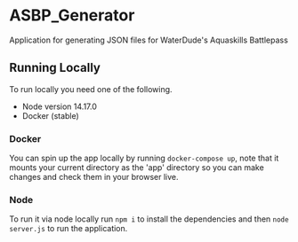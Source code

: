 # ASBP_Generator
Application for generating JSON files for WaterDude's Aquaskills Battlepass

## Running Locally
To run locally you need one of the following.
- Node version 14.17.0
- Docker (stable)

### Docker
You can spin up the app locally by running `docker-compose up`, note that it mounts your current directory as the 'app' directory so you can make changes and check them in your browser live.

### Node
To run it via node locally run `npm i` to install the dependencies and then `node server.js` to run the application.
